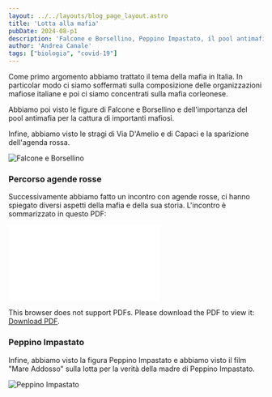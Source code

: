 ```yaml
---
layout: ../../layouts/blog_page_layout.astro
title: 'Lotta alla mafia'
pubDate: 2024-08-p1
description: 'Falcone e Borsellino, Peppino Impastato, il pool antimafia e le stragi'
author: 'Andrea Canale'
tags: ["biologia", "covid-19"]
---
```


Come primo argomento abbiamo trattato il tema della mafia in Italia. In particolar modo ci siamo soffermati sulla composizione delle organizzazioni mafiose italiane e poi ci siamo concentrati sulla mafia corleonese.

Abbiamo poi visto le figure di Falcone e Borsellino e dell'importanza del pool antimafia per la cattura di importanti mafiosi.

Infine, abbiamo visto le stragi di Via D'Amelio e di Capaci e la sparizione dell'agenda rossa.

<img src="/images/falcone_borsellino.avif" alt="Falcone e Borsellino" />

### Percorso agende rosse

Successivamente abbiamo fatto un incontro con agende rosse, ci hanno spiegato diversi aspetti della mafia e della sua storia. L'incontro è sommarizzato in questo PDF:

<object data="/pdf/la_speranza_di_paolo.pdf" type="application/pdf" width="1000px" height="1000px">
    <embed src="/pdf/la_speranza_di_paolo.pdf">
        <p>This browser does not support PDFs. Please download the PDF to view it: <a href="/pdf/la_speranza_di_paolo.pdf">Download PDF</a>.</p>
    </embed>
</object>

### Peppino Impastato

Infine, abbiamo visto la figura Peppino Impastato e abbiamo visto il film "Mare Addosso" sulla lotta per la verità della madre di Peppino Impastato.

<img src="/images/peppino_impastato.avif" alt="Peppino Impastato" />
